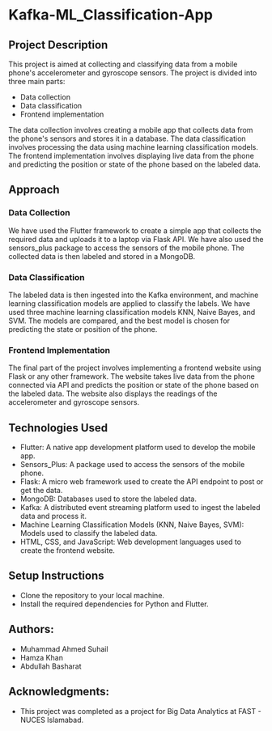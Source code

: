 # Kafka-ML_Classification-App

## Project Description

This project is aimed at collecting and classifying data from a mobile phone's accelerometer and gyroscope sensors. The project is divided into three main parts:
- Data collection
- Data classification
- Frontend implementation

The data collection involves creating a mobile app that collects data from the phone's sensors and stores it in a database. The data classification involves processing the data using machine learning classification models. The frontend implementation involves displaying live data from the phone and predicting the position or state of the phone based on the labeled data.

## Approach
### Data Collection
We have used the Flutter framework to create a simple app that collects the required data and uploads it to a laptop via Flask API. We have also used the sensors_plus package to access the sensors of the mobile phone. The collected data is then labeled and stored in a MongoDB.

### Data Classification
The labeled data is then ingested into the Kafka environment, and machine learning classification models are applied to classify the labels. We have used three machine learning classification models KNN, Naive Bayes, and SVM. The models are compared, and the best model is chosen for predicting the state or position of the phone.

### Frontend Implementation
The final part of the project involves implementing a frontend website using Flask or any other framework. The website takes live data from the phone connected via API and predicts the position or state of the phone based on the labeled data. The website also displays the readings of the accelerometer and gyroscope sensors.

## Technologies Used
- Flutter: A native app development platform used to develop the mobile app.
- Sensors_Plus: A package used to access the sensors of the mobile phone.
- Flask: A micro web framework used to create the API endpoint to post or get the data.
- MongoDB: Databases used to store the labeled data.
- Kafka: A distributed event streaming platform used to ingest the labeled data and process it.
- Machine Learning Classification Models (KNN, Naive Bayes, SVM): Models used to classify the labeled data.
- HTML, CSS, and JavaScript: Web development languages used to create the frontend website.

## Setup Instructions
- Clone the repository to your local machine.
- Install the required dependencies for Python and Flutter.

## Authors:
- Muhammad Ahmed Suhail
- Hamza Khan
- Abdullah Basharat

## Acknowledgments:
- This project was completed as a project for Big Data Analytics at FAST - NUCES Islamabad.















